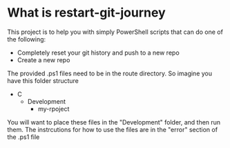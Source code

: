 # What is restart-git-journey

This project is to help you with simply PowerShell scripts that can do one of the following:
 - Completely reset your git history and push to a new repo
 - Create a new repo

The provided .ps1 files need to be in the route directory. So imagine you have this folder structure
 - C
   - Development
     - my-rpoject

You will want to place these files in the "Development" folder, and then run them. The instrcutions for how to use the files are in the "error" section of the .ps1 file
